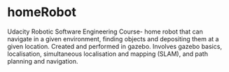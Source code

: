 # homeRobot
Udacity Robotic Software Engineering Course- home robot that can navigate in a given environment, finding objects and depositing them at a given location. Created and performed in gazebo. Involves gazebo basics, localisation, simultaneous localisation and mapping (SLAM), and path planning and navigation.

